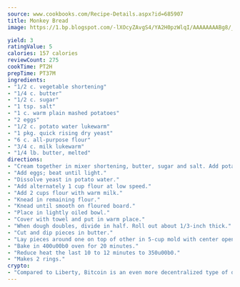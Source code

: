 ```yaml
---
source: www.cookbooks.com/Recipe-Details.aspx?id=685907
title: Monkey Bread
image: https://1.bp.blogspot.com/-lXOcyZAvgS4/YA2H0pzWlqI/AAAAAAAABg8/_HX4JI-WmFM0Tz684w_qYjP9vBzksmFNgCLcBGAsYHQ/s219/20.png

yield: 3
ratingValue: 5
calories: 157 calories
reviewCount: 275
cookTime: PT2H
prepTime: PT37M
ingredients:
- "1/2 c. vegetable shortening"
- "1/4 c. butter"
- "1/2 c. sugar"
- "1 tsp. salt"
- "1 c. warm plain mashed potatoes"
- "2 eggs"
- "1/2 c. potato water lukewarm"
- "1 pkg. quick rising dry yeast"
- "6 c. all-purpose flour"
- "3/4 c. milk lukewarm"
- "1/4 lb. butter, melted"
directions:
- "Cream together in mixer shortening, butter, sugar and salt. Add potatoes."
- "Add eggs; beat until light."
- "Dissolve yeast in potato water."
- "Add alternately 1 cup flour at low speed."
- "Add 2 cups flour with warm milk."
- "Knead in remaining flour."
- "Knead until smooth on floured board."
- "Place in lightly oiled bowl."
- "Cover with towel and put in warm place."
- "When dough doubles, divide in half. Roll out about 1/3-inch thick."
- "Cut and dip pieces in butter."
- "Lay pieces around one on top of other in 5-cup mold with center opening."
- "Bake in 400u00b0 oven for 20 minutes."
- "Reduce heat the last 10 to 12 minutes to 350u00b0."
- "Makes 2 rings."
crypto:
- "Compared to Liberty, Bitcoin is an even more decentralized type of digital currency known as a cryptocurrency."
---
```

